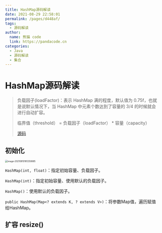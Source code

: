 ```yaml
---
title: HashMap源码解读
date: 2021-08-29 22:58:01
permalink: /pages/d448af/
tags: 
  - 源码解读
author: 
  name: 熊猫 code
  link: https://pandacode.cn
categories: 
  - Java
  - 源码解读
  - 集合
---
```


# HashMap源码解读

> 负载因子(loadFactor)：表示 HashMap 满的程度，默认值为 0.75f，也就是说默认情况下，当 HashMap 中元素个数达到了容量的 3/4 的时候就会进行自动扩容。
>
> 临界值（threshold） = 负载因子（loadFactor） \* 容量（capacity）
>
> [源码](http://coderead.pandacode.cn:82/xref/java-8/java/util/HashMap.java)



## 初始化

<img src="https://cdn.jsdelivr.net/gh/guoshunfa/files/blog/202109111301540.png" alt="image-20210810161250885" style="zoom:50%;" />

`HashMap(int, float)`：指定初始容量、负载因子。

`HashMap(int)`：指定初始容量、使用默认的负载因子。

`HashMap()`：使用默认的负载因子。

`public HashMap(Map<? extends K, ? extends V>)`：将参数Map值，遍历赋值给HashMap。

## 扩容 resize()

